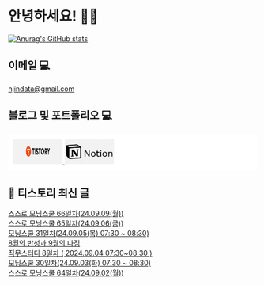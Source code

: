 # 안녕하세요! 🙋‍♂️

[![Anurag's GitHub stats](https://github-readme-stats.vercel.app/api?username=HGJin)](https://github.com/anuraghazra/github-readme-stats)
<!--
[![Top Langs](https://github-readme-stats.vercel.app/api/top-langs/?username=HGJin&layout=compact&hide=r,jupyter%20notebook,c%23&exclude_repo=roharui.github.io)](https://github.com/anuraghazra/github-readme-stats)
-->
<!--
## 이런 환경에 익숙해요✍🏼

## 언어

<p>
  <img alt="" src= "https://img.shields.io/badge/JavaScript-F7DF1E?style=flat-square&logo=JavaScript&logoColor=white"/> 
  <img alt="" src= "https://img.shields.io/badge/TypeScript-black?logo=typescript&logoColor=blue"/>
</p>
-->
## 이메일 💻

hjindata@gmail.com

## 블로그 및 포트폴리오 💻

<div style="display: flex; flex-direction: row;background-color: white;padding: 10px;">
    <div style="margin-right: 10px;">
        <a href="https://hjindata.tistory.com/">
            <img src="https://github.com/HGJin/tistory/blob/main/logo/tistory1.png?raw=true" width="100" height="50" />
        </a>
        <a href="https://adventurous-pamphlet-28c.notion.site/DA-Data-Analyst-d609592479e144c9ba8ea716122ef05c/">
            <img src="https://github.com/HGJin/tistory/blob/e35e6767cef7d139a31c75581ae47e5a76940263/logo/notion.png?raw=true" width="100" height="50" />
        </a>
    </div>
</div>

## 📝 티스토리 최신 글

<a href=https://hjindata.tistory.com/343>스스로 모닝스쿨 66일차(24.09.09(월))</a></br><a href=https://hjindata.tistory.com/342>스스로 모닝스쿨 65일차(24.09.06(금))</a></br><a href=https://hjindata.tistory.com/341>모닝스쿨 31일차(24.09.05(목) 07:30 ~ 08:30)</a></br><a href=https://hjindata.tistory.com/340>8월의 반성과 9월의 다짐</a></br><a href=https://hjindata.tistory.com/339>직무스터디 8일차 ( 2024.09.04 07:30~08:30 )</a></br><a href=https://hjindata.tistory.com/338>모닝스쿨 30일차(24.09.03(화) 07:30 ~ 08:30)</a></br><a href=https://hjindata.tistory.com/337>스스로 모닝스쿨 64일차(24.09.02(월))</a></br>